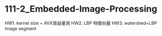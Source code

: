 # 111-2_Embedded-Image-Processing

HW1. kernel size + AVX效益量測
HW2. LBP 特徵向量
HW3. watershed+LBP image segment

